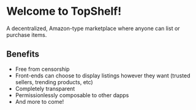 # Welcome to TopShelf!

A decentralized, Amazon-type marketplace where anyone can list or purchase items. 

## Benefits
* Free from censorship 
* Front-ends can choose to display listings however they want (trusted sellers, trending products, etc)
* Completely transparent
* Permissionlessly composable to other dapps
* And more to come!
